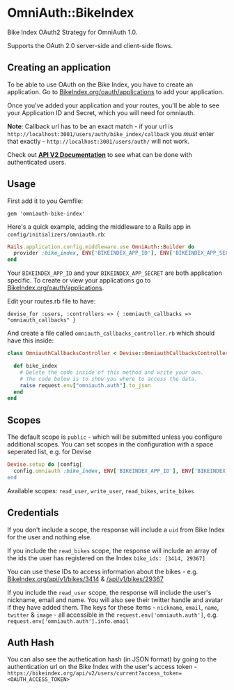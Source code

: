 OmniAuth::BikeIndex
==============

Bike Index OAuth2 Strategy for OmniAuth 1.0.

Supports the OAuth 2.0 server-side and client-side flows.


## Creating an application

To be able to use OAuth on the Bike Index, you have to create an application. Go to [BikeIndex.org/oauth/applications](https://bikeindex.org/oauth/applications) to add your application.

Once you've added your application and your routes, you'll be able to see your Application ID and Secret, which you will need for omniauth.

**Note**: Callback url has to be an exact match - if your url is `http://localhost:3001/users/auth/bike_index/callback` you _must_ enter that exactly - `http://localhost:3001/users/auth/` will not work.


Check out **[API V2 Documentation](https://bikeindex.org/documentation/api_v2)** to see what can be done with authenticated users.

## Usage

First add it to you Gemfile:

`gem 'omniauth-bike-index'`

Here's a quick example, adding the middleware to a Rails app in
`config/initializers/omniauth.rb`:

```ruby
Rails.application.config.middleware.use OmniAuth::Builder do
  provider :bike_index, ENV['BIKEINDEX_APP_ID'], ENV['BIKEINDEX_APP_SECRET']
end
```

Your `BIKEINDEX_APP_ID` and your `BIKEINDEX_APP_SECRET` are both application specific. To create or view your applications go to [BikeIndex.org/oauth/applications](https://bikeindex.org/oauth/applications).

Edit your routes.rb file to have:

`devise_for :users, :controllers => { :omniauth_callbacks => "omniauth_callbacks" }`

And create a file called `omniauth_callbacks_controller.rb` which should have this inside:

```ruby
class OmniauthCallbacksController < Devise::OmniauthCallbacksController

  def bike_index
    # Delete the code inside of this method and write your own.
    # The code below is to show you where to access the data.
    raise request.env["omniauth.auth"].to_json
  end
end
```

## Scopes

The default scope is `public` - which will be submitted unless you configure additional scopes. You can set scopes in the configuration with a space seperated list, e.g. for Devise

```ruby
Devise.setup do |config|
  config.omniauth :bike_index, ENV['BIKEINDEX_APP_ID'], ENV['BIKEINDEX_APP_SECRET'], scope: 'read_bikes write_user read_user`
end
```

Available scopes: `read_user`, `write_user`, `read_bikes`, `write_bikes`


## Credentials

If you don't include a scope, the response will include a `uid` from Bike Index for the user and nothing else.

If you include the `read_bikes` scope, the response will include an array of the ids the user has registered on the Index `bike_ids: [3414, 29367]`

You can use these IDs to access information about the bikes - e.g. [BikeIndex.org/api/v1/bikes/3414](https://bikeindex.org/api/v1/bikes/3414) & [/api/v1/bikes/29367](https://bikeindex.org/api/v1/bikes/29367)

If you include the `read_user` scope, the response will include the user's nickname, email and name. You will also see their twitter handle and avatar if they have added them. The keys for these items - 
`nickname`, `email`, `name`, `twitter` & `image` - all accessible in the `request.env['omniauth.auth']`, e.g. `request.env['omniauth.auth'].info.email`


## Auth Hash

You can also see the authetication hash (in JSON format) by going to the authentication url on the Bike Index with the user's access token - `https://bikeindex.org/api/v2/users/current?access_token=<OAUTH_ACCESS_TOKEN>`

